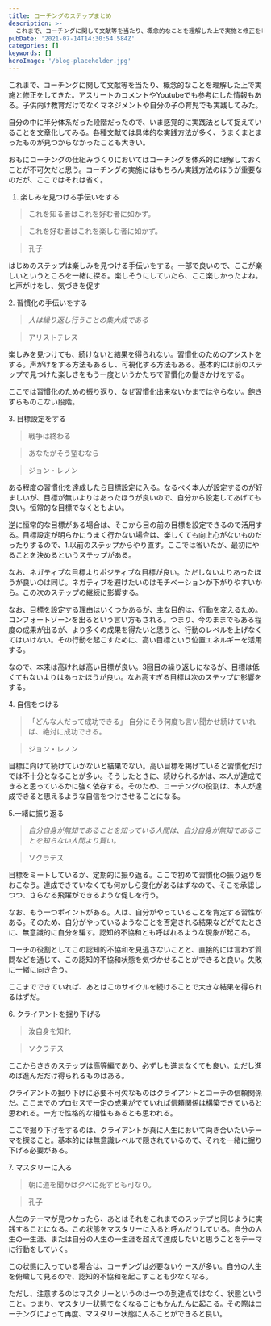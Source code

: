 ```yaml
---
title: コーチングのステップまとめ
description: >-
  これまで、コーチングに関して文献等を当たり、概念的なことを理解した上で実施と修正をしてきた。アスリートのコメントやYoutubeでも参考にした情報もある。子供向け教育だけでなくマネジメントや自分の子の育児でも実践してみた。
pubDate: '2021-07-14T14:30:54.584Z'
categories: []
keywords: []
heroImage: '/blog-placeholder.jpg'
---
```


これまで、コーチングに関して文献等を当たり、概念的なことを理解した上で実施と修正をしてきた。アスリートのコメントやYoutubeでも参考にした情報もある。子供向け教育だけでなくマネジメントや自分の子の育児でも実践してみた。

自分の中に半分体系だった段階だったので、いま感覚的に実践法として捉えていることを文章化してみる。各種文献では具体的な実践方法が多く、うまくまとまったものが見つからなかったことも大きい。

おもにコーチングの仕組みづくりにおいてはコーチングを体系的に理解しておくことが不可欠だと思う。コーチングの実施にはもちろん実践方法のほうが重要なのだが、ここではそれは省く。

1.  楽しみを見つける手伝いをする

> これを知る者はこれを好む者に如かず。

> これを好む者はこれを楽しむ者に如かず。

> 孔子

はじめのステップは楽しみを見つける手伝いをする。一部で良いので、ここが楽しいというところを一緒に探る。楽しそうにしていたら、ここ楽しかったよね。と声がけをし、気づきを促す

2\. 習慣化の手伝いをする

> _人は繰り返し行うことの集大成である_

> アリストテレス

楽しみを見つけても、続けないと結果を得られない。習慣化のためのアシストをする。声がけをする方法もあるし、可視化する方法もある。基本的には前のステップで見つけた楽しさをもう一度というかたちで習慣化の働きかけをする。

ここでは習慣化のための振り返り、なぜ習慣化出来ないかまではやらない。飽きすらものこない段階。

3\. 目標設定をする

> 戦争は終わる

> あなたがそう望むなら

> ジョン・レノン

ある程度の習慣化を達成したら目標設定に入る。なるべく本人が設定するのが好ましいが、目標が無いよりはあったほうが良いので、自分から設定してあげても良い。恒常的な目標でなくともよい。

逆に恒常的な目標がある場合は、そこから目の前の目標を設定できるので活用する。目標設定が明らかにうまく行かない場合は、楽しくても向上心がないものだったりするので、1.以前のステップからやり直す。ここでは省いたが、最初にやることを決めるというステップがある。

なお、ネガティブな目標よりポジティブな目標が良い。ただしないよりあったほうが良いのは同じ。ネガティブを避けたいのはモチベーションが下がりやすいから。この次のステップの継続に影響する。

なお、目標を設定する理由はいくつかあるが、主な目的は、行動を変えるため。コンフォートゾーンを出るという言い方もされる。つまり、今のままでもある程度の成果が出るが、より多くの成果を得たいと思うと、行動のレベルを上げなくてはいけない。その行動を起こすために、高い目標という位置エネルギーを活用する。

なので、本来は高ければ高い目標が良い。3回目の繰り返しになるが、目標は低くてもないよりはあったほうが良い。なお高すぎる目標は次のステップに影響をする。

4\. 自信をつける

> 「どんな人だって成功できる」
> 自分にそう何度も言い聞かせ続けていれば、絶対に成功できる。

> ジョン・レノン

目標に向けて続けていかないと結果でない。高い目標を掲げていると習慣化だけでは不十分となることが多い。そうしたときに、続けられるかは、本人が達成できると思っているかに強く依存する。そのため、コーチングの役割は、本人が達成できると思えるような自信をつけさせることになる。

5.一緒に振り返る

> _自分自身が無知であることを知っている人間は、自分自身が無知であることを知らない人間より賢い。_

> ソクラテス

目標をミートしているか、定期的に振り返る。ここで初めて習慣化の振り返りをおこなう。達成できていなくても何かしら変化があるはずなので、そこを承認しつつ、さらなる飛躍ができるような促しを行う。

なお、もう一つポイントがある。人は、自分がやっていることを肯定する習性がある。そのため、自分がやっているようなことを否定される結果などがでたときに、無意識的に自分を騙す。認知的不協和とも呼ばれるような現象が起こる。

コーチの役割としてこの認知的不協和を見逃さないことと、直接的には言わず質問などを通じて、この認知的不協和状態を気づかせることができると良い。失敗に一緒に向き合う。

ここまでできていれば、あとはこのサイクルを続けることで大きな結果を得られるはずだ。

6\. クライアントを掘り下げる

> 汝自身を知れ

> ソクラテス

ここからさきのステップは高等編であり、必ずしも進まなくても良い。ただし進めば進んだだけ得られるものはある。

クライアントの掘り下げに必要不可欠なものはクライアントとコーチの信頼関係だ。ここまでのプロセスで一定の成果がでていれば信頼関係は構築できていると思われる。一方で性格的な相性もあるとも思われる。

ここで掘り下げをするのは、クライアントが真に人生において向き合いたいテーマを探ること。基本的には無意識レベルで隠されているので、それを一緒に掘り下げる必要がある。

7\. マスタリーに入る

> 朝に道を聞かば夕べに死すとも可なり。

> 孔子

人生のテーマが見つかったら、あとはそれをこれまでのスッテプと同じように実践することになる。この状態をマスタリーに入ると呼んだりしている。自分の人生の一生涯、または自分の人生の一生涯を超えて達成したいと思うことをテーマに行動をしていく。

この状態に入っている場合は、コーチングは必要ないケースが多い。自分の人生を俯瞰して見るので、認知的不協和を起こすことも少なくなる。

ただし、注意するのはマスタリーというのは一つの到達点ではなく、状態ということ。つまり、マスタリー状態でなくなることもかんたんに起こる。その際はコーチングによって再度、マスタリー状態に入ることができると良い。